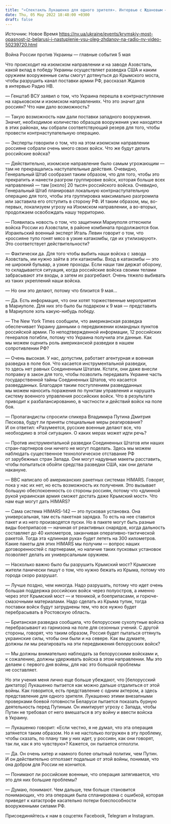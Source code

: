 ```yaml
---
title: "«Спектакль Лукашенко для одного зрителя». Интервью с Ждановым — об учениях в Беларуси, контрнаступлении и «длинной руке» к Крымскому мосту"
date: Thu, 05 May 2022 18:48:00 +0300
draft: false
---
```

Источник: Новое Время https://nv.ua/ukraine/events/krymskiy-most-opasnost-iz-belarusi-i-nastuplenie-vsu-oleg-zhdanov-na-radio-nv-video-50239720.html


Война России против Украины — главные события 5 мая

Что происходит на изюмском направлении и на заводе Азовсталь, какой вклад в победу Украины осуществляет разведка США и каким оружием вооруженные силы смогут дотянуться до Крымского моста, чтобы разрушить канал поставки армии РФ, рассказал Жданов в интервью Радио НВ.

— Генштаб ВСУ заявил о том, что Украина перешла в контрнаступление на харьковском и изюмском направлениях. Что это значит для россиян? Что нам дало возможность?

— Такую возможность нам дали поставки западного вооружения. Значит, необходимое количество образцов вооружения уже находятся в этих районах, мы собрали соответствующий резерв для того, чтобы провести контрнаступательную операцию.

— Эксперты говорили о том, что на этом изюмском направлении россияне собрали очень много своих войск. Что же будут делать российские войска?

— Действительно, изюмское направление было самым угрожающим — там не прекращались наступательные действия. Очевидно, Генеральный Штаб сообразил таким образом, что для того, чтобы это прекратить и нанести разгром группировке войск, которая больше всех направлений — там [около] 20 тысяч российского войска. Очевидно, Генеральный Штаб планировал локальную контрнаступательную операцию для того, чтобы эта группировка максимально разгромила или заставила его отступить в сторону РФ. И таким образом, мы, во-первых, локализуем угрозу на Изюмском направлении, а во-вторых, продолжаем освобождать нашу территорию.

— Появилась новость о том, что защитники Мариуполя оттеснили войска России из Азовстали, в районе комбината продолжаются бои. Израильский военный эксперт Игаль Левин говорит о том, что «россияне тупо гонят мясо в узкие катакомбы, где их утилизируют». Это соответствует действительности?

— Фактически да. Для того чтобы выбить наши войска с завода Азовсталь, им нужно зайти в эти катакомбы. Вход в катакомбы — это не широкий бульвар, а узкие проходы. Если наши там держат оборону, то складывается ситуация, когда российские войска своими телами забрасывают эти входы, а затем их разгребают. Очень тяжело выбивать из таких укреплений наши войска.

— Но они это делают, потому что близится 9 мая…

— Да. Есть информация, что они хотят торжественные мероприятия в Мариуполе. Для них это было бы подарком к 9 мая — представить в Мариуполе хоть какую-нибудь победу.

— The New York Times сообщили, что американская разведка обеспечивает Украину данными о передвижении командных пунктов российской армии. По неподтвержденной информации, 12 российских генералов погибли, потому что Украина получила эти данные. Как мы можем оценить роль американской разведки в нашем сопротивлении РФ?

— Очень высокая. У нас, допустим, работает агентурная и военная разведка в поле боя. Что касается инструментальной разведки, то здесь нет равных Соединенным Штатам. Кстати, они даже внесли поправку в закон для того, чтобы позволить передавать Украине часть государственной тайны Соединенных Штатов, что касается разведданных. Благодаря таким поступлениям разведданных мы можем наносить поражения по пунктам управления и нарушать систему военного управления российских войск. Что в результате приводит к разбалансированию, в частности и действий войск на поле боя.

— Пропагандисты спросили спикера Владимира Путина Дмитрия Пескова, будут ли приняты специальные меры реагирования? И он ответил: «Разумеется, русские военные делают все, что необходимо в этой ситуации». О каких мерах может идти речь?

— Против инструментальной разведки Соединенных Штатов или наших стран-партнеров они ничего не могут поделать. Здесь мы можем наблюдать существенное технологическое отставание РФ от зарубежных стран Запада. Они могут надувные макеты расставить, чтобы попытаться обойти средства разведки США, как они делали накануне.

— BBC написало об американских ракетных системах HIMARS. Говорят, пока у нас их нет, но есть возможность их получения. Это вызывает большую обеспокоенность со стороны россиян, потому что «длинной рукой украинская армия сможет достать даже Крымский мост». Что нам еще могут дать HIMARS?

— Сама система HIMARS-142 — это пусковая установка. Она универсальная, там есть пакетная зарядка. То есть на нее ставится пакет и из него производятся пуски. Но в пакете могут быть разные виды боеприпасов — начиная от реактивных снарядов, когда дальность составляет до 40 километров, заканчивая оперативно-тактической ракетой. Тогда эта «длинная рука» будет лететь на 300 километров. Какие пакеты для этих HIMARS мы получим — вопрос наших договоренностей с партнерами, но наличие таких пусковых установок позволяет делать их универсальным оружием.

— Насколько важно было бы разрушить Крымский мост? Крымские жители панически пишут о том, что нужно бежать из Крыма, потому что города скоро разрушат.

— Лучше поздно, чем никогда. Надо разрушать, потому что идет очень большая поддержка российских войск через полуостров, а именно через этот Крымский мост — и техникой, и боеприпасами, и горюче-смазочными материалами. Надо сделать из Крыма тупик, тогда поставки войск будут затруднены тем, что все нужно будет перебрасывать в Ростовскую область.

— Британская разведка сообщила, что белорусские сухопутные войска перебрасывают из гарнизона на поле для сезонных учений. С другой стороны, говорят, что таким образом, Россия будет пытаться оттянуть украинские силы, чтобы они были и на севере. Как вы думаете, должны ли мы реагировать на эти передвижения белорусских войск?

— Мы должны внимательно наблюдать за белорусскими войсками и, к сожалению, должны удерживать войска в этом направлении. Мы это делаем с первого дня войны, для нас это большой проблемы не составляет.

Но эти учения меня лично еще больше убеждают, что [белорусский диктатор] Лукашенко пытается как можно дальше отдалиться от этой войны. Как говорится, есть представление с одним актером, а здесь представление для одного зрителя. Лукашенко этими внезапными проверками боевой готовности Беларуси пытается показать бурную деятельность перед Путиным. Он имитирует угрозу с Запада, чтобы Путин не требовал от него вмешаться в эту войну и ввести войска в Украину.

— Лукашенко говорит: «Если честно, я не думал, что эта операция затянется таким образом. Но я не настолько погружен в эту проблему, чтобы сказать, по плану там у них идет, у россиян, как они говорят, так ли, как я это чувствую»? Кажется, он пытается отползти.

— Да. Он очень хитер и намного более опытный политик, чем Путин. И он действительно отползает подальше от этой войны, понимая, что она добром для России не кончится.

— Понимают ли российские военные, что операция затягивается, что это для них большие проблемы?

— Думаю, понимают. Чем дальше, тем больше становится понимающих, что эта операция была спланирована с ошибкой, которая приведет к катастрофе касательно потери боеспособности вооруженными силами РФ.

Присоединяйтесь к нам в соцсетях Facebook, Telegram и Instagram.
